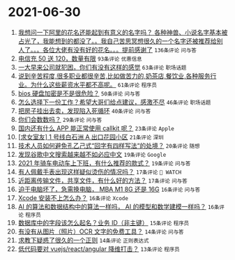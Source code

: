 # 2021-06-30

1. [我想问一下阿里的花名还能起到有意义的名字吗？ 各种神兽、小说名字基本被占光了，我能想到的都没了。。我自己苦思冥想很久的一个名字还被推荐给别人了。。。各位大佬有没有好的花名。。。提前感谢了](https://www.v2ex.com/t/786614) `136条评论` `问与答`
1. [电信充 50 送 120，数量有限](https://www.v2ex.com/t/786670) `93条评论` `优惠信息`
1. [一大早来公司就犯困，你们有没有这样的感觉](https://www.v2ex.com/t/786593) `63条评论` `职场话题`
1. [说到辛苦程度,很多职业都很辛苦,比如做苦力的,奶茶店,餐饮业,各种服务行业。为什么这些薪资水平都不高呢。](https://www.v2ex.com/t/786671) `61条评论` `程序员`
1. [bios 硬盘加密是不是很危险？](https://www.v2ex.com/t/786589) `50条评论` `问与答`
1. [怎么选择下一份工作？希望大哥们给点建议，感激不尽](https://www.v2ex.com/t/786660) `46条评论` `职场话题`
1. [把房子挂出去卖，发现陷入死循环](https://www.v2ex.com/t/786601) `40条评论` `问与答`
1. [你们会数数吗？](https://www.v2ex.com/t/786698) `29条评论` `问与答`
1. [国内还有什么 APP 能正常使用 callkit 呢？](https://www.v2ex.com/t/786643) `23条评论` `Apple`
1. [[求女室友] 1 号线白石洲 A 出口花园小区](https://www.v2ex.com/t/786629) `21条评论` `深圳`
1. [技术人员如何避免孔乙己式“回字有四样写法“的处境？](https://www.v2ex.com/t/786678) `20条评论` `随想`
1. [发现谷歌中文搜索越来越不如必应中文](https://www.v2ex.com/t/786717) `19条评论` `Google`
1. [2021 年骑车电动车上下班，有什么推荐的款式？](https://www.v2ex.com/t/786666) `19条评论` `问与答`
1. [有人佩戴手表出现这样疑似烫伤的情况吗？](https://www.v2ex.com/t/786610) `17条评论` ` WATCH`
1. [近距离传输文件，共享文件，有什么好的方法？](https://www.v2ex.com/t/786606) `17条评论` `问与答`
1. [迫于电脑坏了，急需换电脑， MBA M1 8G 还是 16G](https://www.v2ex.com/t/786650) `16条评论` `问与答`
1. [Xcode 安装不上怎么办？](https://www.v2ex.com/t/786630) `16条评论` `Xcode`
1. [AI 的算法和数据结构中的算法一样吗， AI 的模型和数学建模一样吗？](https://www.v2ex.com/t/786596) `16条评论` `程序员`
1. [数据库中的字段该怎么起名？业务 ID（非主键）](https://www.v2ex.com/t/786694) `15条评论` `程序员`
1. [有没有从图片（照片）OCR 文字的免费工具？](https://www.v2ex.com/t/786728) `14条评论` `问与答`
1. [求教下疑惑了很久的一个正则](https://www.v2ex.com/t/786715) `14条评论` `正则表达式`
1. [低代码要对 vuejs/react/angular 降维打击？](https://www.v2ex.com/t/786700) `13条评论` `程序员`

